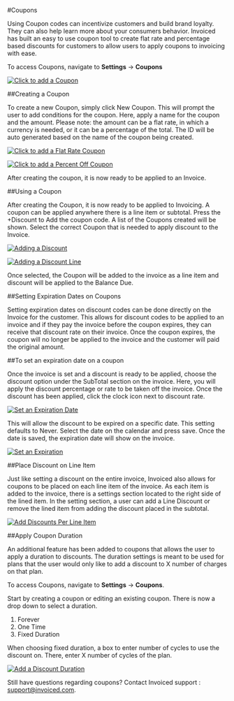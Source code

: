 #Coupons

Using Coupon codes can incentivize customers and build brand loyalty. They can also help learn more about your consumers behavior. Invoiced has built an easy to use coupon tool to create flat rate and percentage based discounts for customers to allow users to apply coupons to invoicing with ease. 

To access Coupons, navigate to **Settings** &rarr; **Coupons**

 [![Click to add a Coupon](../img/coupons.png)](../img/coupons.png)

##Creating a Coupon

To create a new Coupon, simply click New Coupon. This will prompt the user to add conditions for the coupon. Here, apply a name for the coupon and the amount. Please note: the amount can be a flat rate, in which a currency is needed, or it can be a percentage of the total. The ID will be auto generated based on the name of the coupon being created.

 [![Click to add a Flat Rate Coupon](../img/coupon-flat.png)](../img/coupon-flat.png)

 [![Click to add a Percent Off Coupon](../img/coupon-percent.png)](../img/coupon-percent.png)

After creating the coupon, it is now ready to be applied to an Invoice. 

##Using a Coupon

After creating the Coupon, it is now ready to be applied to Invoicing. A coupon can be applied anywhere there is a line item or subtotal. Press the +Discount to Add the coupon code. A list of the Coupons created will be shown. Select the correct Coupon that is needed to apply discount to the Invoice.

[![Adding a Discount](../img/discount.png)](../img/discount.png)

[![Adding a Discount Line](../img/discount-1.png)](../img/discount-1.png)

Once selected, the Coupon will be added to the invoice as a line item and discount will be applied to the Balance Due. 

##Setting Expiration Dates on Coupons

Setting expiration dates on discount codes can be done directly on the Invoice for the customer. This allows for discount codes to be applied to an invoice and if they pay the invoice before the coupon expires, they can receive that discount rate on their invoice. Once the coupon expires, the coupon will no longer be applied to the invoice and the customer will paid the original amount. 

##To set an expiration date on a coupon

Once the invoice is set and a discount is ready to be applied, choose the discount option under the SubTotal section on the invoice. Here, you will apply the discount percentage or rate to be taken off the invoice. Once the discount has been applied, click the clock icon next to discount rate. 

[![Set an Expiration Date](../img/set-expiration.png)](../img/set-expiration.png)

This will allow the discount to be expired on a specific date. This setting defaults to Never. Select the date on the calendar and press save. Once the date is saved, the expiration date will show on the invoice. 

[![Set an Expiration](../img/set-expiration-1.png)](../img/set-expiration-1.png)

##Place Discount on Line Item

Just like setting a discount on the entire invoice, Invoiced also allows for coupons to be placed on each line item of the invoice. As each item is added to the invoice, there is a settings section located to the right side of the lined item. In the setting section, a user can add a Line Discount or remove the lined item from adding the discount placed in the subtotal. 

[![Add Discounts Per Line Item](../img/discounts-added-per-line.png)](../img/discounts-added-per-line.png)

##Apply Coupon Duration

An additional feature has been added to coupons that allows the user to apply a duration to discounts. The duration settings is meant to be used for plans that the user would only like to add a discount to X number of charges on that plan. 

To access Coupons, navigate to **Settings** &rarr; **Coupons**.

Start by creating a coupon or editing an existing coupon. There is now a drop down to select a duration. 

1. Forever
2. One Time
3. Fixed Duration

When choosing fixed duration, a box to enter number of cycles to use the discount on. There, enter X number of cycles of the plan. 

[![Add a Discount Duration](../img/apply-duration.png)](../img/apply-duration.png)

Still have questions regarding coupons? Contact Invoiced support : support@invoiced.com.


